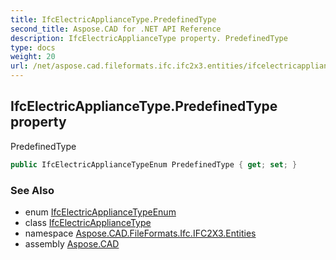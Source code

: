 ```yaml
---
title: IfcElectricApplianceType.PredefinedType
second_title: Aspose.CAD for .NET API Reference
description: IfcElectricApplianceType property. PredefinedType
type: docs
weight: 20
url: /net/aspose.cad.fileformats.ifc.ifc2x3.entities/ifcelectricappliancetype/predefinedtype/
---
```

## IfcElectricApplianceType.PredefinedType property

PredefinedType

```csharp
public IfcElectricApplianceTypeEnum PredefinedType { get; set; }
```

### See Also

* enum [IfcElectricApplianceTypeEnum](../../../aspose.cad.fileformats.ifc.ifc2x3.types/ifcelectricappliancetypeenum/)
* class [IfcElectricApplianceType](../)
* namespace [Aspose.CAD.FileFormats.Ifc.IFC2X3.Entities](../../ifcelectricappliancetype/)
* assembly [Aspose.CAD](../../../)


